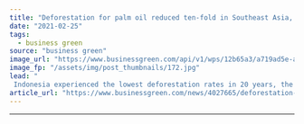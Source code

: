 ```yaml
---
title: "Deforestation for palm oil reduced ten-fold in Southeast Asia, data reveals"
date: "2021-02-25"
tags: 
  - business green
source: "business green"
image_url: "https://www.businessgreen.com/api/v1/wps/12b65a3/a719ad5e-a62e-4b4a-bd8f-69a3f550f8ae/3/riau-deforestation-2006-185x114.jpg"
image_fp: "/assets/img/post_thumbnails/172.jpg"
lead: "
 Indonesia experienced the lowest deforestation rates in 20 years, the figures from Chain Reaction Research reveal ..."
article_url: "https://www.businessgreen.com/news/4027665/deforestation-palm-oil-reduced-fold-southeast-asia-reveals"
---
```


---
